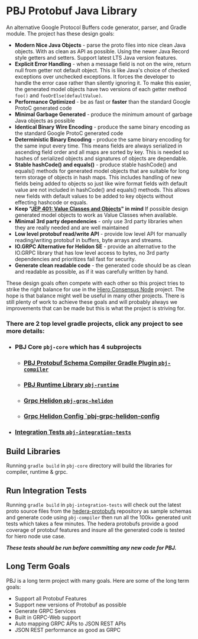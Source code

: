 # PBJ Protobuf Java Library
An alternative Google Protocol Buffers code generator, parser, and Gradle module. The project has these design goals:
 * **Modern Nice Java Objects** - parse the proto files into nice clean Java objects. With as clean as API as possible. 
     Using the newer Java Record style getters and setters. Support latest LTS Java version features.
 * **Explicit Error Handling** - when a message field is not on the wire, return null from getter not default object. 
     This is like Java's choice of checked exceptions over unchecked exceptions. It forces the developer to handle 
     the error case rather than silently ignoring it. To make this easier, the generated model objects have two versions 
     of each getter method `foo()` and `fooOrElse(defaultValue)`.
 * **Performance Optimized** - be as fast or **faster** than the standard Google ProtoC generated code
 * **Minimal Garbage Generated** - produce the minimum amount of garbage Java objects as possible
 * **Identical Binary Wire Encoding** - produce the same binary encoding as the standard Google ProtoC generated code
 * **Deterministic Binary Encoding** - produce the same binary encoding for the same input every time. This means fields 
     are always serialized in ascending field order and all maps are sorted by key. This is needed so hashes of 
     serialized objects and signatures of objects are dependable.
 * **Stable hashCode() and equals()** - produce stable hashCode() and equals() methods for generated model objects that 
     are suitable for long term storage of objects in hash maps. This includes handling of new fields being added to 
     objects so just like wire format fields with default value are not included in hashCode() and equals() methods. 
     This allows new fields with default values to be added to key objects without effecting hashcode or equals. 
 * **Keep "[JEP 401: Value Classes and Objects](https://openjdk.org/jeps/401)" in mind** If possible design generated 
     model objects to work as Value Classes when available.
 * **Minimal 3rd party dependencies** - only use 3rd party libraries when they are really needed and are well maintained
 * **Low level protobuf read/write API** - provide low level API for manually reading/writing protobuf in buffers, byte 
     arrays and streams. 
 * **IO.GRPC Alternative for Helidon SE** - provide an alternative to the IO.GRPC library that has low level access to bytes, no 3rd 
     party dependencies and prioritizes fail fast for security.
 * **Generate clean readable code** - the generated code should be as clean and readable as possible, as if it was 
     carefully written by hand.

These design goals often compete with each other so this project tries to strike the right balance for use in the 
[Hiero Consensus Node](https://github.com/hiero-ledger/hiero-consensus-node) project. The hope is that balance might well be useful in many other projects. There is still plenty of work 
to achieve these goals and will probably always we improvements that can be made but this is what the project is 
striving for.

### There are 2 top level gradle projects, click any project to see more details:

  * ### **PBJ Core** `pbj-core` which has 4 subprojects
    * ### [**PBJ Protobuf Schema Compiler Gradle Plugin** `pbj-compiler`](pbj-core/pbj-compiler/README.md)
    * ### [**PBJ Runtime Library** `pbj-runtime`](pbj-core/pbj-runtime/README.md)
    * ### [**Grpc Helidon** `pbj-grpc-helidon`](pbj-core/pbj-grpc-helidon/README.md)
    * ### [**Grpc Helidon Config** `pbj-grpc-helidon-config](pbj-core/pbj-grpc-helidon-config/README.md)
  * ### [**Integration Tests** `pbj-integration-tests`](pbj-integration-tests/README.md) 

## Build Libraries
Running `gradle build` in `pbj-core` directory will build the libraries for compiler, runtime & grpc.

## Run Integration Tests
Running `gradle build` in `pbj-integration-tests` will check out the latest proto source files from the
[hedera-protobufs](https://github.com/hashgraph/hedera-protobufs) repository as sample schemas and generate code using `pbj-compiler` then 
run all the 100k+ generated unit tests which takes a few minutes. The hedera protobufs provide a good coverage of
protobuf features and insure all the generated code is tested for hiero node use case.

**_These tests should be run before committing any new code for PBJ._**

## Long Term Goals
PBJ is a long term project with many goals. Here are some of the long term goals:
  * Support all Protobuf Features
  * Support new versions of Protobuf as possible
  * Generate GRPC Services
  * Built in GRPC-Web support
  * Auto mapping GRPC APIs to JSON REST APIs
  * JSON REST performance as good as GRPC
